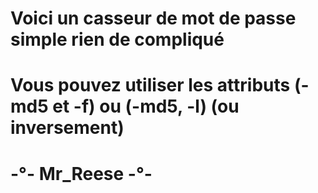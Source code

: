 # Voici un casseur de mot de passe simple rien de compliqué
# Vous pouvez utiliser les attributs (-md5 et -f) ou (-md5, -l) (ou inversement)

# -°- Mr_Reese -°-
